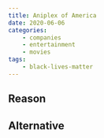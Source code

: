 ```yaml
---
title: Aniplex of America
date: 2020-06-06
categories:
    - companies
    - entertainment
    - movies
tags:
    - black-lives-matter
---
```


## Reason


## Alternative

